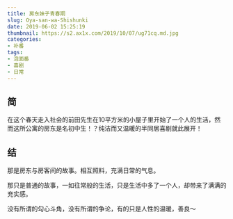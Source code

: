 ```yaml
---
title: 房东妹子青春期
slug: Oya-san-wa-Shishunki
date: 2019-06-02 15:25:19
thumbnail: https://s2.ax1x.com/2019/10/07/ug71cq.md.jpg
categories:
- 补番
tags:
- 泡面番
- 喜剧
- 日常
---
```

## 简
在这个春天走入社会的前田先生在10平方米的小屋子里开始了一个人的生活，然而这所公寓的房东是名初中生！？纯洁而又温暖的半同居喜剧就此展开！

## 结
那是房东与房客间的故事。相互照料，充满日常的气息。

那只是普通的故事，一如往常般的生活，只是生活中多了一个人，却带来了满满的充实感。

没有所谓的勾心斗角，没有所谓的争论，有的只是人性的温暖，善良～
